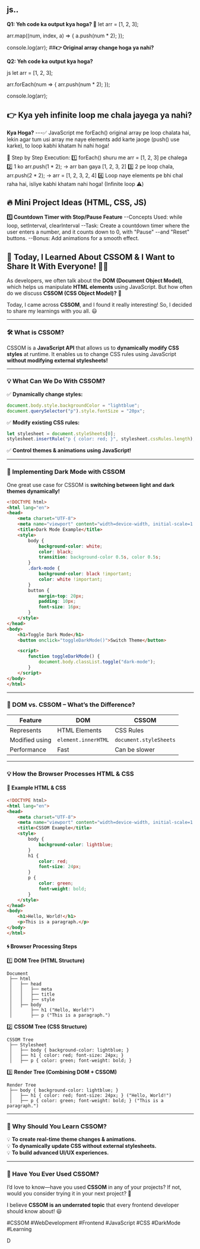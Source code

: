 ## js..

**Q1: Yeh code ka output kya hoga? 🤔**
let arr = [1, 2, 3];

arr.map((num, index, a) => {
    a.push(num * 2);
});

console.log(arr);
##**👉 Original array change hoga ya nahi?**


**Q2: Yeh code ka output kya hoga?**

js
let arr = [1, 2, 3];

arr.forEach(num => {
    arr.push(num * 2);
});

console.log(arr);
## **👉 Kya yeh infinite loop me chala jayega ya nahi?**

 **Kya Hoga?**
---✅ JavaScript me forEach() original array pe loop chalata hai, lekin agar tum usi array me naye elements add karte jaoge (push() use karke),     to  loop kabhi khatam hi nahi hoga!

🔸 Step by Step Execution: 1️⃣ forEach() shuru me arr = [1, 2, 3] pe chalega
2️⃣ 1 ko arr.push(1 * 2); → arr ban gaya [1, 2, 3, 2]
3️⃣ 2 pe loop chala, arr.push(2 * 2); → arr = [1, 2, 3, 2, 4]
4️⃣ Loop naye elements pe bhi chal raha hai, isliye kabhi khatam nahi hoga! (Infinite loop ⚠️)


## 🔥 Mini Project Ideas (HTML, CSS, JS)
**1️⃣ Countdown Timer with Stop/Pause Feature**
--Concepts Used: while loop, setInterval, clearInterval
--Task: Create a countdown timer where the user enters a number, and it counts down to 0, with "Pause" --and "Reset" buttons.
--Bonus: Add animations for a smooth effect.









## 🌟 Today, I Learned About CSSOM & I Want to Share It With Everyone! 🎨🔥

As developers, we often talk about the **DOM (Document Object Model)**, which helps us manipulate **HTML elements** using JavaScript. But how often do we discuss **CSSOM (CSS Object Model)?** 🤔

Today, I came across **CSSOM**, and I found it really interesting! So, I decided to share my learnings with you all. 😃

---

### 🛠️ What is CSSOM?
CSSOM is a **JavaScript API** that allows us to **dynamically modify CSS styles** at runtime. It enables us to change CSS rules using JavaScript **without modifying external stylesheets!**

---

### 💡 What Can We Do With CSSOM?
✅ **Dynamically change styles:**  
```js
document.body.style.backgroundColor = "lightblue";
document.querySelector("p").style.fontSize = "20px";
```
✅ **Modify existing CSS rules:**  
```js
let stylesheet = document.styleSheets[0];  
stylesheet.insertRule("p { color: red; }", stylesheet.cssRules.length);
```
✅ **Control themes & animations using JavaScript!**  

---

### 🌙 Implementing Dark Mode with CSSOM
One great use case for CSSOM is **switching between light and dark themes dynamically!**

```html
<!DOCTYPE html>
<html lang="en">
<head>
    <meta charset="UTF-8">
    <meta name="viewport" content="width=device-width, initial-scale=1.0">
    <title>Dark Mode Example</title>
    <style>
        body {
            background-color: white;
            color: black;
            transition: background-color 0.5s, color 0.5s;
        }
        .dark-mode {
            background-color: black !important;
            color: white !important;
        }
        button {
            margin-top: 20px;
            padding: 10px;
            font-size: 16px;
        }
    </style>
</head>
<body>
    <h1>Toggle Dark Mode</h1>
    <button onclick="toggleDarkMode()">Switch Theme</button>

    <script>
        function toggleDarkMode() {
            document.body.classList.toggle("dark-mode");
        }
    </script>
</body>
</html>
```

---

### 🚀 DOM vs. CSSOM – What’s the Difference?
| Feature | DOM | CSSOM |
|---------|-----|-------|
| Represents | HTML Elements | CSS Rules |
| Modified using | `element.innerHTML` | `document.styleSheets` |
| Performance | Fast | Can be slower |

---

### 💡 How the Browser Processes HTML & CSS

#### 🔧 Example HTML & CSS
```html
<!DOCTYPE html>
<html lang="en">
<head>
    <meta charset="UTF-8">
    <meta name="viewport" content="width=device-width, initial-scale=1.0">
    <title>CSSOM Example</title>
    <style>
        body {
            background-color: lightblue;
        }
        h1 {
            color: red;
            font-size: 24px;
        }
        p {
            color: green;
            font-weight: bold;
        }
    </style>
</head>
<body>
    <h1>Hello, World!</h1>
    <p>This is a paragraph.</p>
</body>
</html>
```

#### 🌀 Browser Processing Steps
1️⃣ **DOM Tree (HTML Structure)**  
```
Document
 ├── html
 │   ├── head
 │   │   ├── meta
 │   │   ├── title
 │   │   ├── style
 │   ├── body
 │       ├── h1 ("Hello, World!")
 │       ├── p ("This is a paragraph.")
```

2️⃣ **CSSOM Tree (CSS Structure)**  
```
CSSOM Tree
 ├── Stylesheet
 │   ├── body { background-color: lightblue; }
 │   ├── h1 { color: red; font-size: 24px; }
 │   ├── p { color: green; font-weight: bold; }
```

3️⃣ **Render Tree (Combining DOM + CSSOM)**  
```
Render Tree
 ├── body { background-color: lightblue; }
 │   ├── h1 { color: red; font-size: 24px; } ("Hello, World!")
 │   ├── p { color: green; font-weight: bold; } ("This is a paragraph.")
```

---

### 💯 Why Should You Learn CSSOM?
💡 **To create real-time theme changes & animations.**  
💡 **To dynamically update CSS without external stylesheets.**  
💡 **To build advanced UI/UX experiences.**  

---

### 💬 Have You Ever Used CSSOM?
I’d love to know—have you used **CSSOM** in any of your projects? If not, would you consider trying it in your next project? 🚀

I believe **CSSOM is an underrated topic** that every frontend developer should know about! 😃

#CSSOM #WebDevelopment #Frontend #JavaScript #CSS #DarkMode #Learning

D